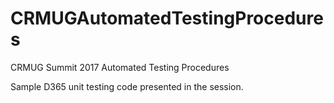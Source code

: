 # CRMUGAutomatedTestingProcedures
CRMUG Summit 2017 Automated Testing Procedures

Sample D365 unit testing code presented in the session.
